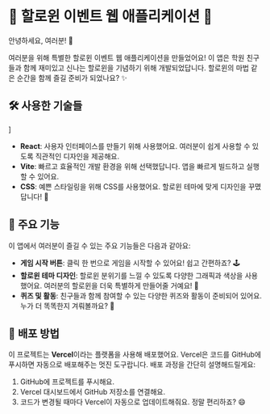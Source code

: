 # 🎃 할로윈 이벤트 웹 애플리케이션 🎉

안녕하세요, 여러분! 👋

여러분을 위해 특별한 할로윈 이벤트 웹 애플리케이션을 만들었어요! 이 앱은 학원 친구들과 함께 재미있고 신나는 할로윈을 기념하기 위해 개발되었답니다. 할로윈의 마법 같은 순간을 함께 즐길 준비가 되었나요? ✨

## 🛠️ 사용한 기술들

]
- **React**: 사용자 인터페이스를 만들기 위해 사용했어요. 여러분이 쉽게 사용할 수 있도록 직관적인 디자인을 제공해요.
- **Vite**: 빠르고 효율적인 개발 환경을 위해 선택했답니다. 앱을 빠르게 빌드하고 실행할 수 있어요.
- **CSS**: 예쁜 스타일링을 위해 CSS를 사용했어요. 할로윈 테마에 맞게 디자인을 꾸몄답니다! 🎨

## 🎈 주요 기능

이 앱에서 여러분이 즐길 수 있는 주요 기능들은 다음과 같아요:

- **게임 시작 버튼**: 클릭 한 번으로 게임을 시작할 수 있어요! 쉽고 간편하죠? 🕹️
- **할로윈 테마 디자인**: 할로윈 분위기를 느낄 수 있도록 다양한 그래픽과 색상을 사용했어요. 여러분의 할로윈을 더욱 특별하게 만들어줄 거예요! 👻
- **퀴즈 및 활동**: 친구들과 함께 참여할 수 있는 다양한 퀴즈와 활동이 준비되어 있어요. 누가 더 똑똑한지 겨뤄볼까요? 🧠

## 🚀 배포 방법

이 프로젝트는 **Vercel**이라는 플랫폼을 사용해 배포했어요. Vercel은 코드를 GitHub에 푸시하면 자동으로 배포해주는 멋진 도구랍니다. 배포 과정을 간단히 설명해드릴게요:

1. GitHub에 프로젝트를 푸시해요.
2. Vercel 대시보드에서 GitHub 저장소를 연결해요.
3. 코드가 변경될 때마다 Vercel이 자동으로 업데이트해줘요. 정말 편리하죠? 😄
